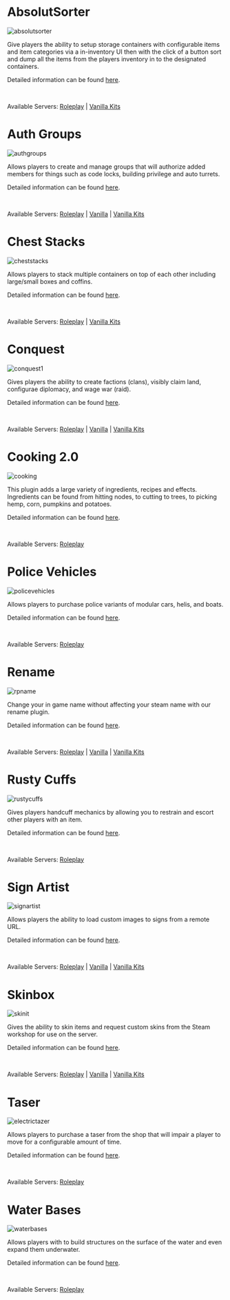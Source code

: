 # AbsolutSorter
![absolutsorter](/absolutsorter.webp)

Give players the ability to setup storage containers with configurable items and item categories via a in-inventory UI then with the click of a button sort and dump all the items from the players inventory in to the designated containers.

Detailed information can be found [here](plugins/modal/wip).

&nbsp;

Available Servers: [Roleplay](steam://connect/54.39.130.212:28015) | [Vanilla Kits](steam://connect/54.39.130.212:28015)

# Auth Groups
![authgroups](/authgroups.webp)

Allows players to create and manage groups that will authorize added members for things such as code locks, building privilege and auto turrets.

Detailed information can be found [here](plugins/modal/wip).

&nbsp;

Available Servers: [Roleplay](steam://connect/54.39.130.212:28015) | [Vanilla](steam://connect/54.39.130.212:28015) | [Vanilla Kits](steam://connect/54.39.130.212:28015)

# Chest Stacks
![cheststacks](/cheststacks.webp)

Allows players to stack multiple containers on top of each other including large/small boxes and coffins.

Detailed information can be found [here](plugins/modal/wip).

&nbsp;

Available Servers: [Roleplay](steam://connect/54.39.130.212:28015) | [Vanilla Kits](steam://connect/54.39.130.212:28015)

# Conquest
![conquest1](/conquest1.webp)

Gives players the ability to create factions (clans), visibly claim land, configurae diplomacy, and wage war (raid).

Detailed information can be found [here](plugins/modal/wip).

&nbsp;

Available Servers: [Roleplay](steam://connect/54.39.130.212:28015) | [Vanilla](steam://connect/54.39.130.212:28015) | [Vanilla Kits](steam://connect/54.39.130.212:28015)

# Cooking 2.0
![cooking](/cooking.webp)

This plugin adds a large variety of ingredients, recipes and effects. Ingredients can be found from hitting nodes, to cutting to trees, to picking hemp, corn, pumpkins and potatoes.

Detailed information can be found [here](plugins/modal/wip).

&nbsp;

Available Servers: [Roleplay](steam://connect/54.39.130.212:28015)

# Police Vehicles
![policevehicles](/policevehicles.webp)

Allows players to purchase police variants of modular cars, helis, and boats.

Detailed information can be found [here](plugins/modal/wip).

&nbsp;

Available Servers: [Roleplay](steam://connect/54.39.130.212:28015)

# Rename
![rpname](/rpname.webp)

Change your in game name without affecting your steam name with our rename plugin.

Detailed information can be found [here](plugins/modal/wip).

&nbsp;

Available Servers: [Roleplay](steam://connect/54.39.130.212:28015) | [Vanilla](steam://connect/54.39.130.212:28015) | [Vanilla Kits](steam://connect/54.39.130.212:28015)

# Rusty Cuffs
![rustycuffs](/rustycuffs.webp)

Gives players handcuff mechanics by allowing you to restrain and escort other players with an item.

Detailed information can be found [here](plugins/modal/wip).

&nbsp;

Available Servers: [Roleplay](steam://connect/54.39.130.212:28015)

# Sign Artist
![signartist](/signartist.webp)

Allows players the ability to load custom images to signs from a remote URL.

Detailed information can be found [here](plugins/modal/wip).

&nbsp;

Available Servers: [Roleplay](steam://connect/54.39.130.212:28015) | [Vanilla](steam://connect/54.39.130.212:28015) | [Vanilla Kits](steam://connect/54.39.130.212:28015)

# Skinbox
![skinit](/skinit.webp)

Gives the ability to skin items and request custom skins from the Steam workshop for use on the server.

Detailed information can be found [here](plugins/modal/wip).

&nbsp;

Available Servers: [Roleplay](steam://connect/54.39.130.212:28015) | [Vanilla](steam://connect/54.39.130.212:28015) | [Vanilla Kits](steam://connect/54.39.130.212:28015)

# Taser
![electrictazer](/electrictazer.webp)

Allows players to purchase a taser from the shop that will impair a player to move for a configurable amount of time.

Detailed information can be found [here](plugins/modal/wip).

&nbsp;

Available Servers: [Roleplay](steam://connect/54.39.130.212:28015)

# Water Bases
![waterbases](/waterbases.webp)

Allows players with to build structures on the surface of the water and even expand them underwater.

Detailed information can be found [here](plugins/modal/wip).

&nbsp;

Available Servers: [Roleplay](steam://connect/54.39.130.212:28015)
